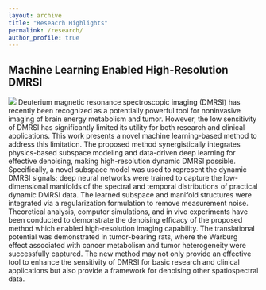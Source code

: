 ```yaml
---
layout: archive
title: "Reseacrh Highlights"
permalink: /research/
author_profile: true
---
```


## Machine Learning Enabled High-Resolution DMRSI
![](DMRSI.bmp)
Deuterium magnetic resonance spectroscopic imaging (DMRSI) has recently been recognized as a potentially powerful tool for noninvasive imaging of brain energy metabolism and tumor. However, the low sensitivity of DMRSI has significantly limited its utility for both research and clinical applications. This work presents a novel machine learning-based method to address this limitation. The proposed method synergistically integrates physics-based subspace modeling and data-driven deep learning for effective denoising, making high-resolution dynamic DMRSI possible. Specifically, a novel subspace model was used to represent the dynamic DMRSI signals; deep neural networks were trained to capture the low-dimensional manifolds of the spectral and temporal distributions of practical dynamic DMRSI data. The learned subspace and manifold structures were integrated via a regularization formulation to remove measurement noise. Theoretical analysis, computer simulations, and in vivo experiments have been conducted to demonstrate the denoising efficacy of the proposed method which enabled high-resolution imaging capability. The translational potential was demonstrated in tumor-bearing rats, where the Warburg effect associated with cancer metabolism and tumor heterogeneity were successfully captured. The new method may not only provide an effective tool to enhance the sensitivity of DMRSI for basic research and clinical applications but also provide a framework for denoising other spatiospectral data.
